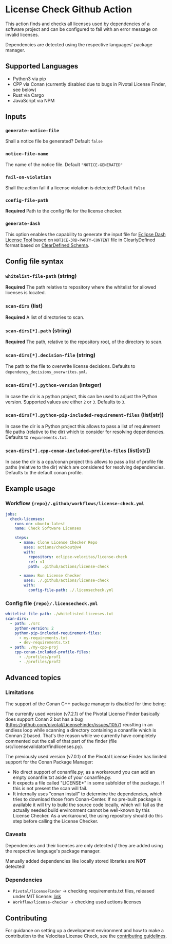 # License Check Github Action
This action finds and checks all licenses used by dependencies of a software project and can be configured to fail with an error message on invalid licenses.

Dependencies are detected using the respective languages' package manager.

## Supported Languages

* Python3 via pip
* CPP via Conan (currently disabled due to bugs in Pivotal License Finder, see below)
* Rust via Cargo
* JavaScript via NPM

## Inputs

### `generate-notice-file`

Shall a notice file be generated? Default `false`

### `notice-file-name`

The name of the notice file. Default `"NOTICE-GENERATED"`

### `fail-on-violation`

Shall the action fail if a license violation is detected? Default `false`

### `config-file-path`

**Required** Path to the config file for the license checker.

### `generate-dash`

This option enables the capability to generate the input file for [Eclipse Dash License Tool](https://github.com/eclipse/dash-licenses) based on `NOTICE-3RD-PARTY-CONTENT` file in ClearlyDefined format based on [ClearDefined Schema](https://docs.clearlydefined.io/using-data).

## Config file syntax

### `whitelist-file-path` (string)

**Required** The path relative to repository where the whitelist for allowed licenses is located.

### `scan-dirs` (list)

**Required** A list of directories to scan.

### `scan-dirs[*].path` (string)

**Required** The path, relative to the repository root, of the directory to scan.

### `scan-dirs[*].decision-file` (string)

The path to the file to overwrite license decisions. Defaults to `dependency_decisions_overwrites.yml`.

### `scan-dirs[*].python-version` (integer)

In case the dir is a python project, this can be used to adjust the Python version. Supported values are either `2` or `3`. Defaults to `3`.

### `scan-dirs[*].python-pip-included-requirement-files` (list[str])

In case the dir is a Python project this allows to pass a list of requirement file paths (relative to the dir) which to consider for resolving dependencies. Defaults to `requirements.txt`.

### `scan-dirs[*].cpp-conan-included-profile-files` (list[str])

In case the dir is a cpp/conan project this allows to pass a list of profile file paths (relative to the dir) which are considered for resolving dependencies. Defaults to the default conan profile.

## Example usage

### Workflow `{repo}/.github/workflows/license-check.yml`
```yaml
jobs:
  check-licenses:
    runs-on: ubuntu-latest
    name: Check Software Licenses

    steps:
      - name: Clone License Checker Repo
        uses: actions/checkout@v4
        with:
          repository: eclipse-velocitas/license-check
          ref: v1
          path: .github/actions/license-check

      - name: Run License Checker
        uses: ./.github/actions/license-check
        with:
          config-file-path: ./.licensecheck.yml
```

### Config file `{repo}/.licensecheck.yml`
```yaml
whitelist-file-path: ./whitelisted-licenses.txt
scan-dirs:
  - path: ./src
    python-version: 2
    python-pip-included-requirement-files:
      - my-requirements.txt
      - dev-requirements.txt
  - path: ./my-cpp-proj
    cpp-conan-included-profile-files:
      - ./profiles/prof1
      - ./profiles/prof2
```

## Advanced topics

### Limitations

The support of the Conan C++ package manager is disabled for time being:

The currently used version (v7.2.1) of the Pivotal License Finder basically does support Conan 2 but has a bug
(https://github.com/pivotal/LicenseFinder/issues/1057) reuslting in an endless loop while scanning a directory
containing a conanfile which is Connan 2 based. That's the reason while we currently have completely commented out
the call of that part of the finder (file src/licensevalidator/findlicenses.py).

The previously used version (v7.0.1) of the Pivotal License Finder has limited support for the Conan Package Manager:
* No direct support of conanfile.py; as a workaround you can add an empty conanfile.txt aside of your conanfile.py.
* It expects a file called "LICENSE*" in some subfolder of the package. If this is not present the scan will fail.
* It internally uses "conan install" to determine the dependencies, which tries to download those from Conan-Center.
  If no pre-built package is available it will try to build the source code locally, which will fail as the actually needed
  build environment cannot be well-known by this License Checker.
  As a workaround, the using repository should do this step before calling the License Checker.


### Caveats

Dependencies and their licenses are only detected _if_ they are added using the respective language's package manager.

Manually added dependencies like locally stored libraries are **NOT** detected!

### Dependencies
* `Pivotal/licenseFinder` -> checking requirements.txt files, released under MIT license: [link](https://github.com/pivotal/LicenseFinder)
* `Workflow/license-checker` -> checking used actions licenses

## Contributing

For guidance on setting up a development environment and how to make a contribution to the Velocitas License Check, see the [contributing guidelines](./CONTRIBUTING.md).
